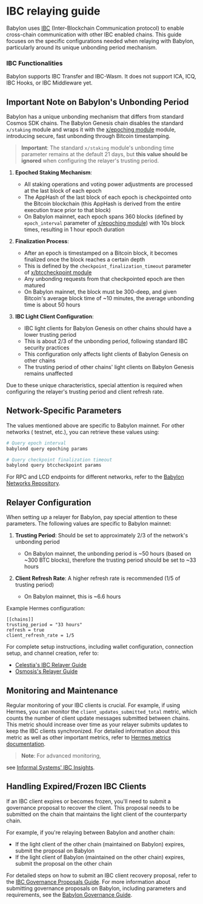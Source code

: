 # IBC relaying guide

Babylon uses [IBC](https://ibcprotocol.dev/)
(Inter-Blockchain Communication protocol) to enable cross-chain
communication with other IBC enabled chains. This guide focuses on the specific
configurations needed
when relaying with Babylon, particularly around its unique unbonding period
mechanism.

### IBC Functionalities

Babylon supports IBC Transfer and IBC-Wasm. It does not support ICA, ICQ, IBC
Hooks, or IBC Middleware yet.

## Important Note on Babylon's Unbonding Period

Babylon has a unique unbonding mechanism that differs from standard Cosmos SDK
chains. The Babylon Genesis chain disables the standard `x/staking` module and
wraps it with the [x/epoching module](../x/epoching/README.md) module,
introducing secure, fast unbonding
through Bitcoin timestamping.

> **Important**: The standard `x/staking` module's unbonding time parameter
> remains at the default 21 days, but **this value should be ignored** when
> configuring the relayer's trusting period.

1. **Epoched Staking Mechanism**:
    - All staking operations and voting power adjustments are processed at the
      last block of each epoch
    - The AppHash of the last block of each epoch is checkpointed onto the
      Bitcoin blockchain
      (this AppHash is derived from the entire execution trace prior to that
      block)
    - On Babylon mainnet, each epoch spans 360 blocks (defined
      by `epoch_interval` parameter
      of [x/epoching module](../x/epoching/README.md)) with 10s block times,
      resulting in 1 hour epoch duration

2. **Finalization Process**:
    - After an epoch is timestamped on a Bitcoin block, it becomes finalized
      once the block reaches a certain depth
    - This is defined by the `checkpoint_finalization_timeout` parameter
      of [x/btccheckpoint module](../x/btccheckpoint/README.md)
    - Any unbonding requests from that checkpointed epoch are then matured
    - On Babylon mainnet, the block must be 300-deep, and given Bitcoin's
      average block time of ~10 minutes, the average unbonding
      time is about 50 hours

3. **IBC Light Client Configuration**:
    - IBC light clients for Babylon Genesis on other chains should have a lower
      trusting period
    - This is about 2/3 of the unbonding period, following standard IBC security
      practices
    - This configuration only affects light clients of Babylon Genesis on other
      chains
    - The trusting period of other chains' light clients on Babylon Genesis
      remains unaffected

Due to these unique characteristics, special attention is required when
configuring the relayer's trusting period and client refresh rate.

## Network-Specific Parameters

The values mentioned above are specific to Babylon mainnet. For other networks (
testnet, etc.), you can retrieve these values using:

```bash
# Query epoch interval
babylond query epoching params

# Query checkpoint finalization timeout
babylond query btccheckpoint params
```

For RPC and LCD endpoints for different networks, refer to
the [Babylon Networks Repository](https://github.com/babylonlabs-io/networks/tree/main/bbn-test-5).

## Relayer Configuration

When setting up a relayer for Babylon, pay special attention to these
parameters. The following values are specific to Babylon mainnet:

1. **Trusting Period**: Should be set to approximately 2/3 of the network's
   unbonding period
    - On Babylon mainnet, the unbonding period is ~50 hours (based on ~300 BTC
      blocks), therefore the trusting period should be set to ~33 hours

2. **Client Refresh Rate**: A higher refresh rate is recommended (1/5 of
   trusting period)
    - On Babylon mainnet, this is ~6.6 hours

Example Hermes configuration:

```
[[chains]]
trusting_period = "33 hours"
refresh = true
client_refresh_rate = 1/5
```

For complete setup instructions, including wallet configuration, connection
setup, and channel creation, refer to:

- [Celestia's IBC Relayer Guide](https://docs.celestia.org/how-to-guides/ibc-relayer)
- [Osmosis's Relayer Guide](https://docs.osmosis.zone/osmosis-core/relaying/relayer-guide)

## Monitoring and Maintenance

Regular monitoring of your IBC clients is crucial. For example, if using Hermes,
you can monitor the `client_updates_submitted_total` metric, which counts the
number of client update messages submitted between chains. This metric should
increase over time as your relayer submits updates to keep the IBC clients
synchronized. For detailed information about this metric as well as other
important metrics, refer
to [Hermes metrics documentation](https://hermes.informal.systems/documentation/telemetry/operators.html#what-is-the-overall-ibc-status-of-each-network).

> **Note**: For advanced monitoring,
>
see [Informal Systems' IBC Insights](https://insights.informal.systems/noble/osmosis).

## Handling Expired/Frozen IBC Clients

If an IBC client expires or becomes frozen, you'll need to submit a governance
proposal to recover the client. This proposal needs to be submitted on the chain
that maintains the light client of the counterparty chain.

For example, if you're relaying between Babylon and another chain:

- If the light client of the other chain (maintained on Babylon) expires, submit
  the proposal on Babylon
- If the light client of Babylon (maintained on the other chain) expires, submit
  the proposal on the other chain

For detailed steps on how to submit an IBC client recovery proposal, refer to
the [IBC Governance Proposals Guide](https://ibc.cosmos.network/main/ibc/proposals.html#steps).
For more information about submitting governance proposals on Babylon, including
parameters and requirements, see
the [Babylon Governance Guide](https://docs.babylonlabs.io/guides/governance/). 